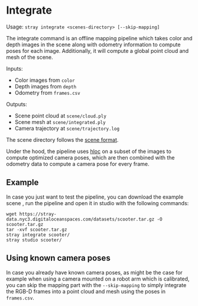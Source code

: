 # Integrate

Usage: `stray integrate <scenes-directory> [--skip-mapping]`

The integrate command is an offline mapping pipeline which takes color and depth images in the scene along with odometry information to compute poses for each image. Additionally, it will compute a global point cloud and mesh of the scene.

Inputs:
- Color images from `color`
- Depth images from `depth`
- Odometry from `frames.csv`

Outputs:
- Scene point cloud at `scene/cloud.ply`
- Scene mesh at `scene/integrated.ply`
- Camera trajectory at `scene/trajectory.log`

The scene directory follows the [scene format](/formats/data.md#dataset-format).

Under the hood, the pipeline uses [hloc](https://github.com/cvg/Hierarchical-Localization) on a subset of the images to compute optimized camera poses, which are then combined with the odometry data to compute a camera pose for every frame.

## Example

In case you just want to test the pipeline, you can download the example scene , run the pipeline and open it in studio with the following commands:
```
wget https://stray-data.nyc3.digitaloceanspaces.com/datasets/scooter.tar.gz -O scooter.tar.gz
tar -xvf scooter.tar.gz
stray integrate scooter/
stray studio scooter/
```

## Using known camera poses

In case you already have known camera poses, as might be the case for example when using a camera mounted on a robot arm which is calibrated, you can skip the mapping part with the `--skip-mapping` to simply integrate the RGB-D frames into a point cloud and mesh using the poses in `frames.csv`.

